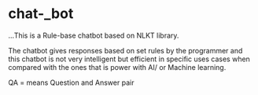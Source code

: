 # chat-_bot
...This is a Rule-base chatbot based on NLKT library.

The chatbot gives responses based on set rules by the programmer and this chatbot is not very intelligent but efficient in specific uses cases when compared with the ones that is power with AI/ or Machine learning.

QA = means Question and Answer pair
